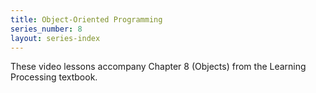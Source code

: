 ```yaml
---
title: Object-Oriented Programming
series_number: 8
layout: series-index
---
```


These video lessons accompany Chapter 8 (Objects) from the Learning Processing textbook.